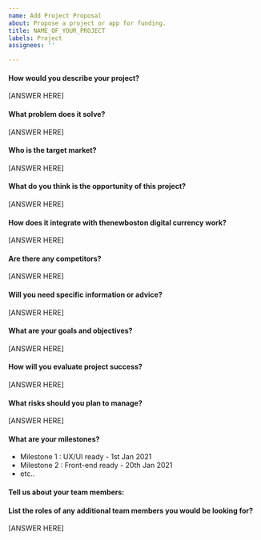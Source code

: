 ```yaml
---
name: Add Project Proposal
about: Propose a project or app for funding.
title: NAME_OF_YOUR_PROJECT
labels: Project
assignees: ''

---
```


#### How would you describe your project?
[ANSWER HERE]

#### What problem does it solve?
[ANSWER HERE]

#### Who is the target market?
[ANSWER HERE]

#### What do you think is the opportunity of this project?
[ANSWER HERE]

#### How does it integrate with thenewboston digital currency work?
[ANSWER HERE]

#### Are there any competitors?
[ANSWER HERE]

#### Will you need specific information or advice?
[ANSWER HERE]

#### What are your goals and objectives?
[ANSWER HERE]

#### How will you evaluate project success?
[ANSWER HERE]

#### What risks should you plan to manage?
[ANSWER HERE]

#### What are your milestones?
<!--- You are free to create your own milestones and any number of milestones. Dates can be approximate. --->
- Milestone 1 : UX/UI ready - 1st Jan 2021
- Milestone 2 : Front-end ready - 20th Jan 2021
- etc..

#### Tell us about your team members:
<!--- E.g: @Bucky | buckyroberts | Team Lead --->
<!--- Add atleast your details if you don't have your team yet. --->
<!--- Please join thenewboston slack: https://join.slack.com/t/thenewboston/shared_invite/zt-j7j4ie92-ADy7GL3KAzCwSlaAVoDKLw --->

#### List the roles of any additional team members you would be looking for?
[ANSWER HERE]
